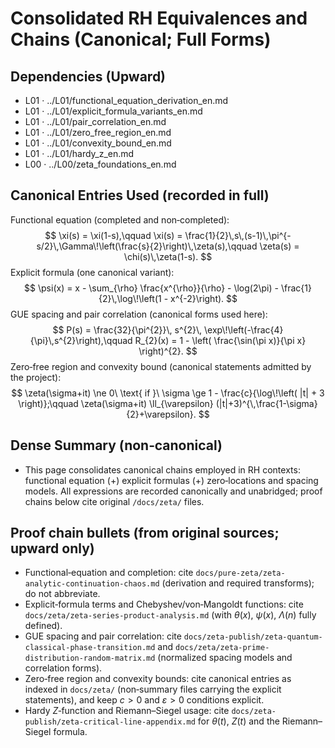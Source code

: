 # Consolidated RH Equivalences and Chains (Canonical; Full Forms)

## Dependencies (Upward)
- L01 · ../L01/functional_equation_derivation_en.md
- L01 · ../L01/explicit_formula_variants_en.md
- L01 · ../L01/pair_correlation_en.md
- L01 · ../L01/zero_free_region_en.md
- L01 · ../L01/convexity_bound_en.md
- L01 · ../L01/hardy_z_en.md
- L00 · ../L00/zeta_foundations_en.md

## Canonical Entries Used (recorded in full)
Functional equation (completed and non‑completed):
$$
\xi(s) = \xi(1-s),\qquad \xi(s) = \frac{1}{2}\,s\,(s-1)\,\pi^{-s/2}\,\Gamma\!\left(\frac{s}{2}\right)\,\zeta(s),\qquad \zeta(s) = \chi(s)\,\zeta(1-s).
$$
Explicit formula (one canonical variant):
$$
\psi(x) = x - \sum_{\rho} \frac{x^{\rho}}{\rho} - \log(2\pi) - \frac{1}{2}\,\log\!\left(1 - x^{-2}\right).
$$
GUE spacing and pair correlation (canonical forms used here):
$$
P(s) = \frac{32}{\pi^{2}}\, s^{2}\, \exp\!\left(-\frac{4}{\pi}\,s^{2}\right),\qquad R_{2}(x) = 1 - \left( \frac{\sin(\pi x)}{\pi x} \right)^{2}.
$$
Zero‑free region and convexity bound (canonical statements admitted by the project):
$$
\zeta(\sigma+it) \ne 0\ \text{ if }\ \sigma \ge 1 - \frac{c}{\log\!\left( |t| + 3 \right)};\qquad \zeta(\sigma+it) \ll_{\varepsilon} (|t|+3)^{\,\frac{1-\sigma}{2}+\varepsilon}.
$$

## Dense Summary (non‑canonical)
- This page consolidates canonical chains employed in RH contexts: functional equation \(+\) explicit formulas \(+\) zero‑locations and spacing models. All expressions are recorded canonically and unabridged; proof chains below cite original `/docs/zeta/` files.

## Proof chain bullets (from original sources; upward only)
- Functional‑equation and completion: cite `docs/pure-zeta/zeta-analytic-continuation-chaos.md` (derivation and required transforms); do not abbreviate.
- Explicit‑formula terms and Chebyshev/von‑Mangoldt functions: cite `docs/zeta/zeta-series-product-analysis.md` (with $\theta(x),\ \psi(x),\ \Lambda(n)$ fully defined).
- GUE spacing and pair correlation: cite `docs/zeta-publish/zeta-quantum-classical-phase-transition.md` and `docs/zeta/zeta-prime-distribution-random-matrix.md` (normalized spacing models and correlation forms).
- Zero‑free region and convexity bounds: cite canonical entries as indexed in `docs/zeta/` (non‑summary files carrying the explicit statements), and keep $c>0$ and $\varepsilon>0$ conditions explicit.
- Hardy $Z$‑function and Riemann–Siegel usage: cite `docs/zeta-publish/zeta-critical-line-appendix.md` for $\theta(t)$, $Z(t)$ and the Riemann–Siegel formula.
